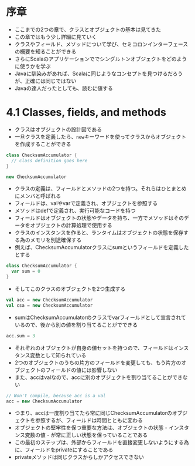# 序章
- ここまでの2つの章で、クラスとオブジェクトの基本は見てきた
- この章ではもう少し詳細に見ていく
- クラスやフィールド、メソッドについて学び、セミコロンインターフェースの概要を知ることができる
- さらにScalaのアプリケーションででシングルトンオブジェクトをどのように使うかを学ぶ
- Javaに馴染みがあれば、Scalaに同じようなコンセプトを見つけるだろうが、正確には同じではない
- Javaの達人だったとしても、読むに値する

# 4.1 Classes, fields, and methods
- クラスはオブジェクトの設計図である
- 一旦クラスを定義したら、`new`キーワードを使ってクラスからオブジェクトを作成することができる

```scala
class ChecksumAccumulator {
  // class definition goes here
}
```

```scala
new ChecksumAccumulator
```

- クラスの定義は、フィールドとメソッドの2つを持つ。それらはひとまとめにメンバと呼ばれる
- フィールドは、valやvarで定義され、オブジェクトを参照する
- メソッドはdefで定義され、実行可能なコードを持つ
- フィールドはオブジェクトの状態やデータを持ち、一方でメソッドはそのデータをオブジェクトの計算処理で使用する
- クラスのインスタンスを作ると、ランタイムはオブジェクトの状態を保存する為のメモリを別途確保する
- 例えば、ChecksumAccumulatorクラスにsumというフィールドを定義したとする

```scala
class ChecksumAccumulator {
  var sum = 0
}
```

- そしてこのクラスのオブジェクトを2つ生成する

```scala
val acc = new ChecksumAccumulator
val csa = new ChecksumAccumulator
```

- sumはChecksumAccumulatorのクラスでvarフィールドとして宣言されているので、後から別の値を割り当てることがでできる

```scala
acc.sum = 3
```

- それぞれのオブジェクトが自身の値セットを持つので、フィールドはインスタンス変数として知られている
- 2つのオブジェクトのうちの片方のフィールドを変更しても、もう片方のオブジェクトのフィールドの値には影響しない
- また、accはvalなので、accに別のオブジェクトを割り当てることができない

```scala
// Won't compile, because acc is a val
acc = new ChecksumAccumulator
```

- つまり、accは一度割り当てたら常に同じChecksumAccumulatorのオブジェクトを参照するが、フィールドは時間とともに変わる
- オブジェクトの堅牢性を保つ重要な方法は、オブジェクトの状態 - インスタンス変数の値 - が常に正しい状態を保っていることである
- この最初のステップは、外部からフィールドを直接変更しないようにする為に、フィールドをprivateにすることである
- privateメソッドは同じクラスからしかアクセスできない












































































